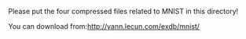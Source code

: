 Please put the four compressed files related to MNIST in this directory!

You can download from:http://yann.lecun.com/exdb/mnist/